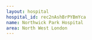 ```yaml
---
layout: hospital
hospital_id: rec2nAshBrPYBmYca
name: Northwick Park Hospital
area: North West London
---
```

